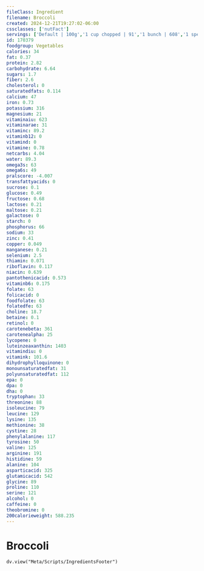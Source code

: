 ```yaml
---
fileClass: Ingredient
filename: Broccoli
created: 2024-12-21T19:27:02-06:00
cssclasses: ['nutFact']
servings: ['Default | 100g','1 cup chopped | 91','1 bunch | 608','1 spear (about 5 inch long) | 31','1 stalk | 151','1/2 cup, chopped or diced | 44','1 nlea serving | 148']
id: 170379
foodgroup: Vegetables
calories: 34
fat: 0.37
protein: 2.82
carbohydrate: 6.64
sugars: 1.7
fiber: 2.6
cholesterol: 0
saturatedfats: 0.114
calcium: 47
iron: 0.73
potassium: 316
magnesium: 21
vitaminaiu: 623
vitaminarae: 31
vitaminc: 89.2
vitaminb12: 0
vitamind: 0
vitamine: 0.78
netcarbs: 4.04
water: 89.3
omega3s: 63
omega6s: 49
pralscore: -4.007
transfattyacids: 0
sucrose: 0.1
glucose: 0.49
fructose: 0.68
lactose: 0.21
maltose: 0.21
galactose: 0
starch: 0
phosphorus: 66
sodium: 33
zinc: 0.41
copper: 0.049
manganese: 0.21
selenium: 2.5
thiamin: 0.071
riboflavin: 0.117
niacin: 0.639
pantothenicacid: 0.573
vitaminb6: 0.175
folate: 63
folicacid: 0
foodfolate: 63
folatedfe: 63
choline: 18.7
betaine: 0.1
retinol: 0
carotenebeta: 361
carotenealpha: 25
lycopene: 0
luteinzeaxanthin: 1403
vitamindiu: 0
vitamink: 101.6
dihydrophylloquinone: 0
monounsaturatedfat: 31
polyunsaturatedfat: 112
epa: 0
dpa: 0
dha: 0
tryptophan: 33
threonine: 88
isoleucine: 79
leucine: 129
lysine: 135
methionine: 38
cystine: 28
phenylalanine: 117
tyrosine: 50
valine: 125
arginine: 191
histidine: 59
alanine: 104
asparticacid: 325
glutamicacid: 542
glycine: 89
proline: 110
serine: 121
alcohol: 0
caffeine: 0
theobromine: 0
200calorieweight: 588.235
---
```


# Broccoli

```dataviewjs
dv.view("Meta/Scripts/IngredientsFooter")
```